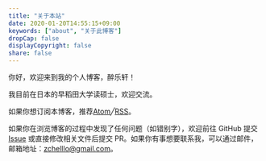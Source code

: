 ```yaml
---
title: "关于本站"
date: 2020-01-20T14:55:15+09:00
keywords: ["about", "关于此博客"]
dropCap: false
displayCopyright: false
share: false
---
```


你好，欢迎来到我的个人博客，醉乐轩！

我目前在日本的早稻田大学读硕士，欢迎交流。

如果你想订阅本博客，推荐[Atom](/atom.xml)╱[RSS](/rss.xml)。

如果你在浏览博客的过程中发现了任何问题（如错别字），欢迎前往 GitHub 提交 [Issue](https://github.com/HeroadZ/heroadz.github.io/issues) 或直接修改相关文件后提交 PR。如果你有事想要联系我，可以通过邮件，邮箱地址：[zchelllo@gmail.com](mailto:zchelllo@gmail.com)。